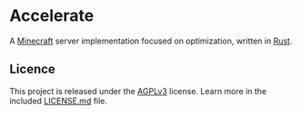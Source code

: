 # Accelerate

A [Minecraft](https://www.minecraft.net/) server implementation focused on optimization, written in [Rust](https://www.rust-lang.org/).

## Licence

This project is released under the [AGPLv3](https://www.gnu.org/licenses/agpl-3.0.en.html) license. Learn more in the included [LICENSE.md](LICENCE.md) file.
